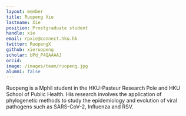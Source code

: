 ```yaml
---
layout: member
title: Ruopeng Xie
lastname: Xie
position: Prostgraduate student
handle: xie
email: rpxie@connect.hku.hk
twitter: RuopengX
github: xieruopeng
scholar: bPd_P4QAAAAJ
orcid: 
image: /images/team/ruopeng.jpg 
alumni: false
---
```


Ruopeng is a Mphil student in the HKU-Pasteur Research Pole and HKU School of Public Health. His research involves the application of phylogenetic methods to study the epidemiology and evolution of viral pathogens such as SARS-CoV-2, Influenza and RSV.
